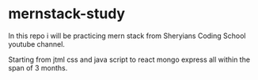 # mernstack-study
<p>In this repo i will be practicing mern stack from Sheryians Coding School youtube channel. </p>
<p>Starting from jtml css and java script to react mongo express all within the span of 3 months.</p>